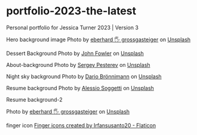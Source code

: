 # portfolio-2023-the-latest
Personal portfolio for Jessica Turner 2023 | Version 3


Hero background image Photo by <a href="https://unsplash.com/@eberhardgross?utm_content=creditCopyText&utm_medium=referral&utm_source=unsplash">eberhard 🖐 grossgasteiger</a> on <a href="https://unsplash.com/photos/mountain-near-body-of-water-cs0sK0gzqCU?utm_content=creditCopyText&utm_medium=referral&utm_source=unsplash">Unsplash</a>
  
Dessert Background
Photo by <a href="https://unsplash.com/@wildhoney?utm_content=creditCopyText&utm_medium=referral&utm_source=unsplash">John Fowler</a> on <a href="https://unsplash.com/photos/white-sand-aaIN3y2zcMQ?utm_content=creditCopyText&utm_medium=referral&utm_source=unsplash">Unsplash</a>
  

  About-background
  Photo by <a href="https://unsplash.com/@sickle?utm_content=creditCopyText&utm_medium=referral&utm_source=unsplash">Sergey Pesterev</a> on <a href="https://unsplash.com/photos/silhouette-of-mountains-covered-by-fogs-at-the-horizon-JV78PVf3gGI?utm_content=creditCopyText&utm_medium=referral&utm_source=unsplash">Unsplash</a>
  

  Night sky background
  Photo by <a href="https://unsplash.com/@dariobroe?utm_content=creditCopyText&utm_medium=referral&utm_source=unsplash">Dario Brönnimann</a> on <a href="https://unsplash.com/photos/silhouette-of-trees-under-starry-night--H7VI0q9nn0?utm_content=creditCopyText&utm_medium=referral&utm_source=unsplash">Unsplash</a>

  Resume background
  Photo by <a href="https://unsplash.com/@asoggetti?utm_content=creditCopyText&utm_medium=referral&utm_source=unsplash">Alessio Soggetti</a> on <a href="https://unsplash.com/photos/mountains-cfKC0UOZHJo?utm_content=creditCopyText&utm_medium=referral&utm_source=unsplash">Unsplash</a>
  
  Resume background-2

Photo by <a href="https://unsplash.com/@eberhardgross?utm_content=creditCopyText&utm_medium=referral&utm_source=unsplash">eberhard 🖐 grossgasteiger</a> on <a href="https://unsplash.com/photos/silhouette-of-mountain-XAxEp-NKBiQ?utm_content=creditCopyText&utm_medium=referral&utm_source=unsplash">Unsplash</a>
  
  finger icon <a href="https://www.flaticon.com/free-icons/finger" title="finger icons">Finger icons created by Irfansusanto20 - Flaticon</a>